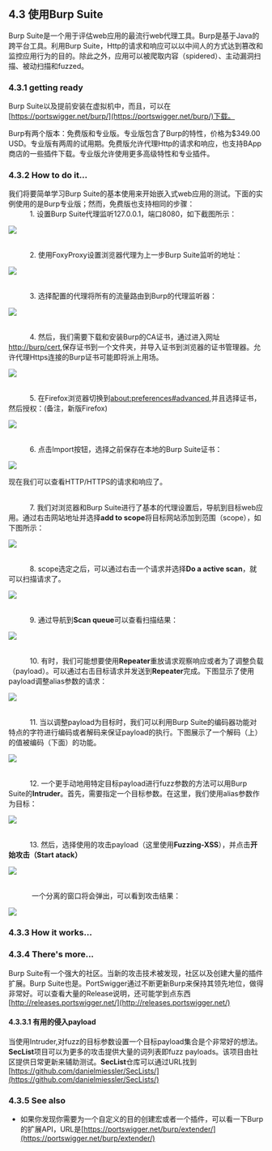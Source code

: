 ## 4.3 使用Burp Suite
Burp Suite是一个用于评估web应用的最流行web代理工具。Burp是基于Java的跨平台工具。利用Burp Suite，Http的请求和响应可以以中间人的方式达到篡改和监控应用行为的目的。除此之外，应用可以被爬取内容（spidered）、主动漏洞扫描、被动扫描和fuzzed。
### 4.3.1 getting ready
Burp Suite以及提前安装在虚拟机中，而且，可以在[https://portswigger.net/burp/](https://portswigger.net/burp/)下载。

Burp有两个版本：免费版和专业版。专业版包含了Burp的特性，价格为$349.00 USD。专业版有两周的试用期。免费版允许代理Http的请求和响应，也支持BApp商店的一些插件下载。专业版允许使用更多高级特性和专业插件。

### 4.3.2 How to do it...
我们将要简单学习Burp Suite的基本使用来开始嵌入式web应用的测试。下面的实例使用的是Burp专业版；然而，免费版也支持相同的步骤：
<br>&emsp;&emsp;&emsp;1. 设置Burp Suite代理监听127.0.0.1，端口8080，如下截图所示：

![](img/4-3-2-1.png)

<br>&emsp;&emsp;&emsp;2. 使用FoxyProxy设置浏览器代理为上一步Burp Suite监听的地址：

![](img/4-3-2-2.png)

<br>&emsp;&emsp;&emsp;3. 选择配置的代理将所有的流量路由到Burp的代理监听器：

![](img/4-3-2-3.png)

<br>&emsp;&emsp;&emsp;4. 然后，我们需要下载和安装Burp的CA证书，通过进入网址[http://burp/cert](http://burp/cert),保存证书到一个文件夹，并导入证书到浏览器的证书管理器。允许代理Https连接的Burp证书可能即将派上用场。

![](img/4-3-2-4.png)

<br>&emsp;&emsp;&emsp;5. 在Firefox浏览器切换到[about:preferences#advanced](about:preferences#advanced),并且选择证书，然后授权：(备注，新版Firefox)

![](img/4-3-2-5.png)

<br>&emsp;&emsp;&emsp;6. 点击Import按钮，选择之前保存在本地的Burp Suite证书：

![](img/4-3-2-6.png)

现在我们可以查看HTTP/HTTPS的请求和响应了。

<br>&emsp;&emsp;&emsp;7. 我们对浏览器和Burp Suite进行了基本的代理设置后，导航到目标web应用。通过右击网站地址并选择**add to scope**将目标网站添加到范围（scope），如下图所示：

![](img/4-3-2-7.png)

<br>&emsp;&emsp;&emsp;8. scope选定之后，可以通过右击一个请求并选择**Do a active scan**，就可以扫描请求了。

![](img/4-3-2-8.png)

<br>&emsp;&emsp;&emsp;9. 通过导航到**Scan queue**可以查看扫描结果：

![](img/4-3-2-9.png)

<br>&emsp;&emsp;&emsp;10. 有时，我们可能想要使用**Repeater**重放请求观察响应或者为了调整负载（payload）。可以通过右击目标请求并发送到**Repeater**完成。下图显示了使用payload调整alias参数的请求：

![](img/4-3-2-10.png)

<br>&emsp;&emsp;&emsp;11. 当以调整payload为目标时，我们可以利用Burp Suite的编码器功能对特点的字符进行编码或者解码来保证payload的执行。下图展示了一个解码（上）的值被编码（下面）的功能。

![](img/4-3-2-11.png)

<br>&emsp;&emsp;&emsp;12. 一个更手动地用特定目标payload进行fuzz参数的方法可以用Burp Suite的**Intruder**。首先，需要指定一个目标参数。在这里，我们使用alias参数作为目标：

![](img/4-3-2-12.png)

<br>&emsp;&emsp;&emsp;13. 然后，选择使用的攻击payload（这里使用**Fuzzing-XSS**），并点击**开始攻击（Start atack）**

![](img/4-3-2-13.png)

<br>&emsp;&emsp;&emsp; 一个分离的窗口将会弹出，可以看到攻击结果：

![](img/4-3-2-14.png)

### 4.3.3 How it works...



### 4.3.4 There's more...

Burp Suite有一个强大的社区。当新的攻击技术被发现，社区以及创建大量的插件扩展。Burp Suite也是。PortSwigger通过不断更新Burp来保持其领先地位，做得非常好。可以查看大量的Release说明，还可能学到点东西[http://releases.portswigger.net/](http://releases.portswigger.net/)

#### 4.3.3.1 有用的侵入payload
当使用Intruder,对fuzz的目标参数设置一个目标payload集合是个非常好的想法。**SecList**项目可以为更多的攻击提供大量的词列表即fuzz payloads。该项目由社区提供日常更新来辅助测试。**SecList**仓库可以通过URL找到[https://github.com/danielmiessler/SecLists/](https://github.com/danielmiessler/SecLists/)

### 4.3.5 See also
* 如果你发现你需要为一个自定义的目的创建宏或者一个插件，可以看一下Burp的扩展API，URL是[https://portswigger.net/burp/extender/](https://portswigger.net/burp/extender/)